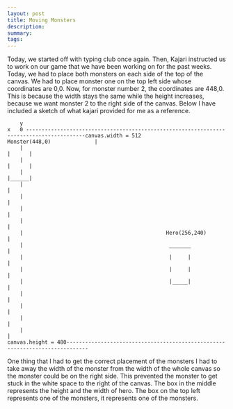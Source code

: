 ```yaml
---
layout: post
title: Moving Monsters 
description: 
summary: 
tags:
---
```

Today, we started off with typing club once again. Then, Kajari instructed us to work on our game that we have been working on for the past weeks. Today, we had to place both monsters on each side of the top of the canvas. We had to place monster one on the top left side whose coordinates are 0,0. Now, for monster number 2, the coordinates are 448,0. This is because the width stays the same while the height increases, because we want monster 2 to the right side of the canvas. Below I have included a sketch of what kajari provided for me as a reference.
```  
    y                                                                                   
x   0 -----------------------------------------------------------------------------------------canvas.width = 512                                                                 Monster(448,0)              |
    |                                                                                    |      |
    |                                                                                    |      |
    |                                                                                    |______|
    |                                                                                           |
    |                                                                                           |
    |                                                                                           |
    |                                                                                           |
    |                                              Hero(256,240)                                |
    |                                               _______                                     |
    |                                               |     |                                     |
    |                                               |     |                                     |
    |                                               |_____|                                     |
    |                                                                                           |
    |                                                                                           |
    |                                                                                           |
    |                                                                                           |
canvas.height = 480-----------------------------------------------------------------------------
```    
One thing that I had to get the correct placement of the monsters I had to take away the width of the monster from the width of the whole canvas so the monster could be on the right side. This prevented the monster to get stuck in the white space to the right of the canvas. The box in the middle represents the height and the width of hero. The box on the top left represents one of the monsters, it represents one of the monsters. 